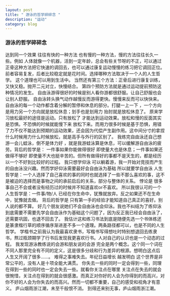 ```yaml
---
layout: post
title: " 游泳的哲学碎碎念 "
description: "运动"
category: blog
---
```



### 游泳的哲学碎碎念

达到同一个效果 往往有快的一种方法 也有慢的一种方法，慢的方法往往长久一些。例如
人体就像一个机器，活到一定年龄，总会有些关节呀的不正，可以通过正骨这种方法把它快速的调回去，也可以通过康复运动慢慢的练习把它调回正位。前者容易复发，后者比较稳定就是花时间。选择哪种方法取决于一个人的人生哲学。
这个道理也可以用到生活中。
当然还有第三个方法：正骨后进行康复训练，又快又稳。抛开二元对立，快慢结合。
第四个预防方法就是通过运动提前预防这种情况的发生。
自由泳游得很好的时候是别人看你游都很舒服。让自己舒服也会让别人舒服。
自由泳转头换气动作越慢反而游得更快。慢慢来反而可以快快来。
自由泳的每一个动作都含着分解的暂停和休息的部分。打腿一上一下 ，一个方向是用力另一个方向就是放松休息；划手也是划用力 抬肘就是放松休息了。
原来学习放松最好的途径是运动。只有放松了 才能达到运动效果。放松和慢的反面其实是恐惧。不恐惧的时候就能慢下来 放松下来。而用力很多时候是基于恐惧，用错了力不仅不能达到预期的运动效果，还会因为代偿产生副作用。这中间分寸的拿捏 什么时候用力什么时候放松，就是高手与外行的区别了。
我练完自由泳还自己想游一会儿蛙泳，倒不是体力好 ，就是我游蛙泳算是休息，可以缓解游自由泳的疲劳。背后的哲学是：
一件事如果你能做得很好 即使量大也是休息；一件事如果还做得不够好 即使量不大也挺辛苦的。但所有做得好的事都不是天生的，都是经历以一个不好到比较好的过程。
我只想学仰泳 可以躺着游，我一开始对竞技而产生的自由泳没兴趣。然而学好仰泳需要最好会自由泳为基础 所以就要学自由泳
人生哲学是：一个人选择了自己喜欢的事的同时也就选择了一些不那么喜欢的事，这不是被迫的选择而是事物之间的承前启后的关系，部分与整体的关系。
悖论是 很多事自己不会或者没有经历过的时候并不知道喜欢or不喜欢。
所以我很认可的一个人生哲学是：一件事/物/人 已经在你生命中，犹豫就放弃。反之如果还不在生命中，犹豫就去做。
背后的哲学是 只有第一手的经验才能知道自己真正的喜好。别人说的都不算。
好几个朋友说她们不会自由泳也会仰泳。我也不纠结为了练仰泳到底需要不需要先学会自由泳作为基础这个问题了，因为反正我已经会自由泳了，还需要巩固，也退不回去了。
我估计这和练习书法到底是随便先选一个书体练还是篆隶楷行草的顺序循序渐进差不多一个道理。两条路径都可以，也是不同的人生哲学。
学楷书之前我认为我最喜欢隶书，写楷书写得想吐时特别想退回去练隶书，熬过瓶颈期学了行书后发现我更喜欢行书。人对自己的认识也是一个动态的过程。
我发现游泳教练说的会游和朋友说的会游 完全是两个概念。这个同一个词在不同人那里完全有不同的定义，这是很多分歧和行为差异的根源。想明白这点后 人生又开阔了很多……。
难得之事难失去。年纪日益增长 越发明白 这个世界是非常公平的，没有人是十项全能大满贯。 你失去一些的同时一定会得到一些，同理在得到一些的同时也一定会失去一些。就看你关注点在哪里 关注点在失去的就会很惋惜，关注点在得到的就会很感激。而真正对你好的人会为你得到的而高兴，对你不好的人会为你失去的而高兴。然而一切都不重要，自己的感受和视角才有意义。
庐山烟雨浙江潮，未至千般恨不消。
到得还来别无事，庐山烟雨浙江潮。

